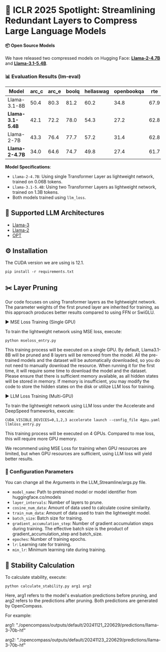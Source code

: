 # 🚀 ICLR 2025 Spotlight: Streamlining Redundant Layers to Compress Large Language Models

#### 📦 Open Source Models
We have released two compressed models on Hugging Face:
**[Llama-2-4.7B](https://huggingface.co/XiaodongChen/Llama-2-4.7B)** and
**[Llama-3.1-5.4B](https://huggingface.co/XiaodongChen/Llama-3.1-5.4B)**.

### 📊 Evaluation Results (lm-eval)
| Model             | arc_c | arc_e | boolq | hellaswag | openbookqa | rte  | winogrande | Avg  |
|--------------------|-------|-------|-------|-----------|------------|------|------------|------|
| Llama-3.1-8B      | 50.4  | 80.3  | 81.2  | 60.2      | 34.8       | 67.9 | 73.0       | 64.0 |
| ​**Llama-3.1-5.4B**​ | 42.1  | 72.2  | 78.0  | 54.3      | 27.2       | 62.8 | 71.0       | 58.2 |
| Llama-2-7B        | 43.3  | 76.4  | 77.7  | 57.2      | 31.4       | 62.8 | 69.1       | 59.7 |
| ​**Llama-2-4.7B**​  | 34.0  | 64.6  | 74.7  | 49.8      | 27.4       | 61.7 | 66.4       | 54.1 |

**Model Specifications**:
- `Llama-2-4.7B`: Using single Transformer Layer as lightweight network, trained on 0.06B tokens.
- `Llama-3.1-5.4B`: Using two Transformer Layers as lightweight network, trained on 1.3B tokens.  
- Both models trained using `llm_loss`.

## 🤖 Supported LLM Architectures
- [Llama-3](https://huggingface.co/models?search=llama3) 
- [Llama-2](https://huggingface.co/models?search=llama2)
- [OPT](https://huggingface.co/models?search=opt)

## ⚙️ Installation
The CUDA version we are using is 12.1.
```
pip install -r requirements.txt
```

## ✂️ Layer Pruning
Our code focuses on using Transformer layers as the lightweight network. The parameter weights of the first pruned layer are inherited for training, as this approach produces better results compared to using FFN or SwiGLU.

▶️ MSE Loss Training (Single GPU)

To train the lightweight network using MSE loss, execute:
```
python mseloss_entry.py
```
This training process will be executed on a single GPU. By default, Llama3.1-8B will be pruned and 8 layers will be removed from the model. All the pre-trained models and the dataset will be automatically downloaded, so you do not need to manually download the resource. When running it for the first time, it will require some time to download the model and the dataset. Please ensure that there is sufficient memory available, as all hidden states will be stored in memory. If memory is insufficient, you may modify the code to store the hidden states on the disk or utilize LLM loss for training.

▶️ LLM Loss Training (Multi-GPU)

To train the lightweight network using LLM loss under the Accelerate and DeepSpeed frameworks, execute:
```
CUDA_VISIBLE_DEVICES=0,1,2,3 accelerate launch --config_file 4gpu.yaml llmloss_entry.py
```
This training process will be executed on 4 GPUs. Compared to mse loss, this will require more GPU memory.

We recommend using MSE Loss for training when GPU resources are limited, but when GPU resources are sufficient, using LLM loss will yield better results.

### 🔧 Configuration Parameters
You can change all the Arguments in the LLM_Streamline/args.py file.
- ``model_name``: Path to pretrained model or model identifier from huggingface.co/models
- ``layer_intervals``: Number of layers to prune.
- ``cosine_num_data``: Amount of data used to calculate cosine similarity.
- ``train_num_data``: Amount of data used to train the lightweight model.
- ``batch_size``: Batch size for training.
- ``gradient_accumulation_step``: Number of gradient accumulation steps during training. The effective batch size is the product of gradient_accumulation_step and batch_size.
- ``epoches``: Number of training epochs.
- ``lr``: Learning rate for training.
- ``min_lr``: Minimum learning rate during training.

## 📐 Stability Calculation
To calculate stability, execute:
```
python calculate_stability.py arg1 arg2
```
Here, arg1 refers to the model's evaluation predictions before pruning, and arg2 refers to the predictions after pruning. Both predictions are generated by OpenCompass.

For example:

arg1: "./opencompass/outputs/default/20241121_220629/predictions/llama-3-70b-hf"

arg2: "./opencompass/outputs/default/20241123_220629/predictions/llama-3-70b-hf"

